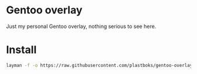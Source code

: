 Gentoo overlay
==============

Just my personal Gentoo overlay, nothing serious to see here.

Install
=======
```bash
layman -f -o https://raw.githubusercontent.com/plastboks/gentoo-overlay/master/repository.xml -a plastboks-overlay
```
